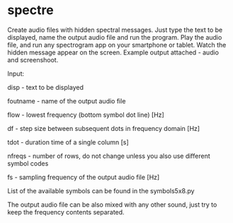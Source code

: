 # spectre
Create audio files with hidden spectral messages. Just type the text to be displayed, name the output audio file and run the program. 
Play the audio file, and run any spectrogram app on your smartphone or tablet. Watch the hidden message appear on the screen.
Example output attached - audio and screenshoot. 

Input:

disp - text to be displayed

foutname - name of the output audio file

flow - lowest frequency (bottom symbol dot line) [Hz]

df - step size between subsequent dots in frequency domain [Hz]

tdot - duration time of a single column [s]

nfreqs - number of rows, do not change unless you also use different symbol codes

fs - sampling frequency of the output audio file [Hz]


List of the available symbols can be found in the symbols5x8.py

The output audio file can be also mixed with any other sound, just try to keep the frequency contents separated.
